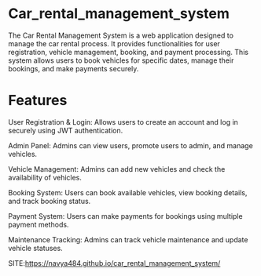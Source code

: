 # Car_rental_management_system
The Car Rental Management System is a web application designed to manage the car rental process. It provides functionalities for user registration, vehicle management, booking, and payment processing. This system allows users to book vehicles for specific dates, manage their bookings, and make payments securely.

# Features
User Registration & Login: Allows users to create an account and log in securely using JWT authentication.

Admin Panel: Admins can view users, promote users to admin, and manage vehicles.

Vehicle Management: Admins can add new vehicles and check the availability of vehicles.

Booking System: Users can book available vehicles, view booking details, and track booking status.

Payment System: Users can make payments for bookings using multiple payment methods.

Maintenance Tracking: Admins can track vehicle maintenance and update vehicle statuses.

SITE:https://navya484.github.io/car_rental_management_system/
